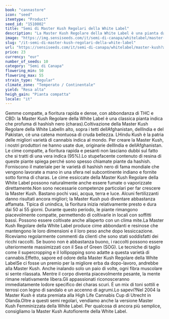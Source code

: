 ```yaml
---
book: "cannastore"
icon: "seed"
itemtype: "Product"
seed_id: "1510002"
title: "Semi di Master Kush Regolari della White Label"
description: "La Master Kush Regolare della White Label è una pianta da hashish indica. Gli abbondanti tricomi non mentono: la Master Kush è ricchissima di THC e CBD."
image: "https://img.sensiseeds.com/it/semi-di-canapa/whitelabel/master-kush-image.png"
slug: "/it-semi-di-master-kush-regolari-della-white-label"
url: "https://sensiseeds.com/it/semi-di-canapa/whitelabel/master-kush?a_aid=cannastore"
price: 23
currency: "eur"
number_of_seeds: 10
category: "Semi di Canapa"
flowering_min: 50
flowering_max: 55
strain_type: "Regular"
climate_zone: "Temperato / Continentale"
yield: "Resa alta"
heigh_gain: "Pianta compatta"
locale: "it"
---
```

Gemme compatte, a fioritura rapida e dense, con abbondanza di THC e CBD: la Master Kush Regolare della White Label è una classica pianta indica che profuma di hashish nero (charas).Coltivazione della Master Kush Regolare della White LabelIn alto, sopra i tetti dellAfghanistan, dellIndia e del Pakistan, cè una catena montuosa di cruda bellezza. LHindu Kush è la patria delle migliori varietà di cannabis indica al mondo. Per creare la Master Kush, i nostri produttori ne hanno usate due, originarie dellIndia e dellAfghanistan. Le cime compatte, a fioritura rapida e pesanti non lasciano dubbi sul fatto che si tratti di una vera indica (95%).Lo stupefacente contenuto di resina di queste piante spiega perché sono spesso chiamate piante da hashish. Forniscono il materiale per le varietà di hashish nero di fama mondiale che vengono lavorate a mano in una sfera nel subcontinente indiano e fornite sotto forma di charas. Le cime essiccate della Master Kush Regolare della White Label possono naturalmente anche essere fumate o vaporizzate direttamente.Non sono necessarie competenze particolari per far crescere la Master Kush. Bastano pochi vasi, acqua, terra e luce. Alcuni fertilizzanti danno risultati ancora migliori; la Master Kush può diventare abbastanza affamata. Tipica di unindica, la fioritura inizia relativamente presto e dura dai 50 ai 55 giorni. Durante questo periodo, le piante rimangono piacevolmente compatte, permettendo di coltivarle in locali con soffitti bassi. Possono essere coltivate anche allaperto con un clima mite.La Master Kush Regolare della White Label produce cime abbondanti e resinose che mantengono le loro dimensioni e il loro peso anche dopo lessiccazione. Riceviamo regolarmente commenti da clienti che sono stati soddisfatti dei ricchi raccolti. Se buono non è abbastanza buono, i raccolti possono essere ulteriormente massimizzati con il Sea of Green (SOG). Le tecniche di taglio come il supercropping e il lollipopping sono adatte a questa varietà di cannabis.Effetto, sapore ed odore della Master Kush Regolare della White LabelSe ci fosse un premio per la migliore erba da dopo-lavoro, andrebbe alla Master Kush. Anche inalando solo un paio di volte, ogni fibra muscolare si sente rilassata. Mentre il corpo diventa piacevolmente pesante, la mente rimane relativamente libera.Gli appassionati riconosceranno immediatamente lodore specifico dei charas scuri. È un mix di toni sottili e terrosi con legno di sandalo e un accenno di agrumi.Lo sapevi?Nel 2004 la Master Kush è stata premiata alla High Life Cannabis Cup di Utrecht in Olanda.Oltre a questi semi regolari, vendiamo anche la versione Master Kush Femminizzata della White Label. Per qualcosa di ancora più semplice, consigliamo la Master Kush Autofiorente della White Label.
